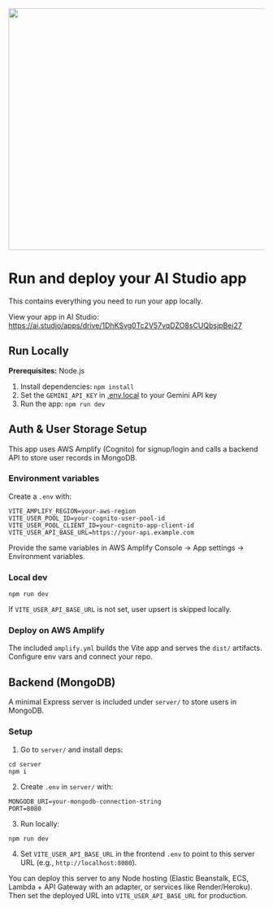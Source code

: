 <div align="center">
<img width="1200" height="475" alt="GHBanner" src="https://github.com/user-attachments/assets/0aa67016-6eaf-458a-adb2-6e31a0763ed6" />
</div>

# Run and deploy your AI Studio app

This contains everything you need to run your app locally.

View your app in AI Studio: https://ai.studio/apps/drive/1DhKSvg0Tc2V57vqDZO8sCUQbsjpBei27

## Run Locally

**Prerequisites:**  Node.js


1. Install dependencies:
   `npm install`
2. Set the `GEMINI_API_KEY` in [.env.local](.env.local) to your Gemini API key
3. Run the app:
   `npm run dev`

## Auth & User Storage Setup

This app uses AWS Amplify (Cognito) for signup/login and calls a backend API to store user records in MongoDB.

### Environment variables

Create a `.env` with:

```
VITE_AMPLIFY_REGION=your-aws-region
VITE_USER_POOL_ID=your-cognito-user-pool-id
VITE_USER_POOL_CLIENT_ID=your-cognito-app-client-id
VITE_USER_API_BASE_URL=https://your-api.example.com
```

Provide the same variables in AWS Amplify Console → App settings → Environment variables.

### Local dev

```
npm run dev
```

If `VITE_USER_API_BASE_URL` is not set, user upsert is skipped locally.

### Deploy on AWS Amplify

The included `amplify.yml` builds the Vite app and serves the `dist/` artifacts. Configure env vars and connect your repo.

## Backend (MongoDB)

A minimal Express server is included under `server/` to store users in MongoDB.

### Setup

1. Go to `server/` and install deps:
```
cd server
npm i
```
2. Create `.env` in `server/` with:
```
MONGODB_URI=your-mongodb-connection-string
PORT=8080
```
3. Run locally:
```
npm run dev
```
4. Set `VITE_USER_API_BASE_URL` in the frontend `.env` to point to this server URL (e.g., `http://localhost:8080`).

You can deploy this server to any Node hosting (Elastic Beanstalk, ECS, Lambda + API Gateway with an adapter, or services like Render/Heroku). Then set the deployed URL into `VITE_USER_API_BASE_URL` for production.
